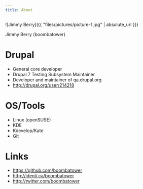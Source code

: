```yaml
---
title: About
---
```


![Jimmy Berry]({{ "files/pictures/picture-1.jpg" | absolute_url }})

Jimmy Berry (boombatower)

# Drupal

- General core developer
- Drupal 7 Testing Subsystem Maintainer
- Developer and maintainer of qa.drupal.org
- <http://drupal.org/user/214218>

# OS/Tools

- Linux (openSUSE)
- KDE
- Kdevelop/Kate
- Git

# Links

- <https://github.com/boombatower>
- <http://identi.ca/boombatower>
- <http://twitter.com/boombatower>
